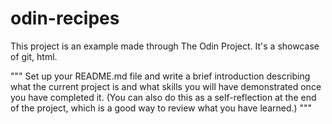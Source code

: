 # odin-recipes


This project is an example made through The Odin Project. 
It's a showcase of git, html.

"""
Set up your README.md file and write a brief introduction describing what the current project is and what skills you will have demonstrated once you have completed it. (You can also do this as a self-reflection at the end of the project, which is a good way to review what you have learned.)
"""